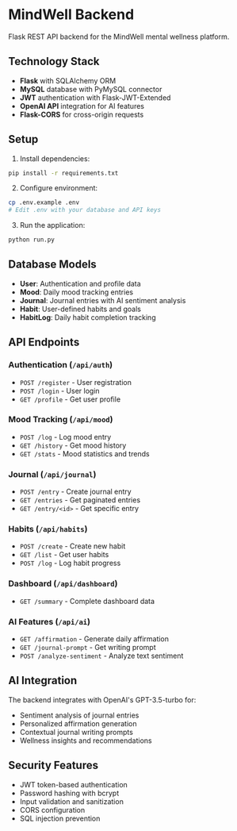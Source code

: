 # MindWell Backend

Flask REST API backend for the MindWell mental wellness platform.

## Technology Stack

- **Flask** with SQLAlchemy ORM
- **MySQL** database with PyMySQL connector
- **JWT** authentication with Flask-JWT-Extended
- **OpenAI API** integration for AI features
- **Flask-CORS** for cross-origin requests

## Setup

1. Install dependencies:
```bash
pip install -r requirements.txt
```

2. Configure environment:
```bash
cp .env.example .env
# Edit .env with your database and API keys
```

3. Run the application:
```bash
python run.py
```

## Database Models

- **User**: Authentication and profile data
- **Mood**: Daily mood tracking entries
- **Journal**: Journal entries with AI sentiment analysis
- **Habit**: User-defined habits and goals
- **HabitLog**: Daily habit completion tracking

## API Endpoints

### Authentication (`/api/auth`)
- `POST /register` - User registration
- `POST /login` - User login  
- `GET /profile` - Get user profile

### Mood Tracking (`/api/mood`)
- `POST /log` - Log mood entry
- `GET /history` - Get mood history
- `GET /stats` - Mood statistics and trends

### Journal (`/api/journal`)
- `POST /entry` - Create journal entry
- `GET /entries` - Get paginated entries
- `GET /entry/<id>` - Get specific entry

### Habits (`/api/habits`)
- `POST /create` - Create new habit
- `GET /list` - Get user habits
- `POST /log` - Log habit progress

### Dashboard (`/api/dashboard`)
- `GET /summary` - Complete dashboard data

### AI Features (`/api/ai`)
- `GET /affirmation` - Generate daily affirmation
- `GET /journal-prompt` - Get writing prompt
- `POST /analyze-sentiment` - Analyze text sentiment

## AI Integration

The backend integrates with OpenAI's GPT-3.5-turbo for:
- Sentiment analysis of journal entries
- Personalized affirmation generation
- Contextual journal writing prompts
- Wellness insights and recommendations

## Security Features

- JWT token-based authentication
- Password hashing with bcrypt
- Input validation and sanitization
- CORS configuration
- SQL injection prevention